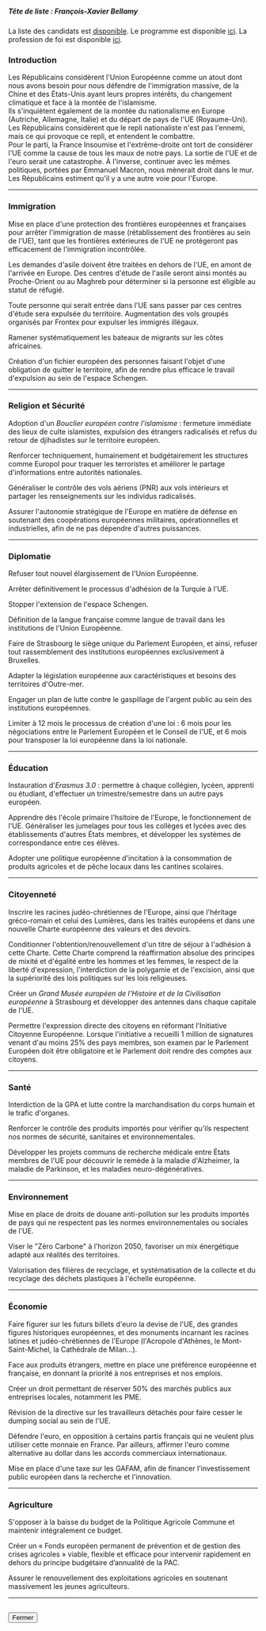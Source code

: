 ##### Tête de liste : François-Xavier Bellamy

La liste des candidats est [disponible](https://www.republicains.fr/elections_europeennes_2019/liste). Le programme est disponible [ici](pdf/programme_lr.pdf). La profession de foi est disponible [ici](https://programme-candidats.interieur.gouv.fr/elections/1/listes/29).

### Introduction

Les Républicains considèrent l'Union Européenne comme un atout dont nous avons besoin pour nous défendre de l'immigration massive, de la Chine et des États-Unis ayant leurs propres intérêts, du changement climatique et face à la montée de l'islamisme.  
Ils s'inquiètent également de la montée du nationalisme en Europe (Autriche, Allemagne, Italie) et du départ de pays de l'UE (Royaume-Uni). Les Républicains considèrent que le repli nationaliste n'est pas l'ennemi, mais ce qui provoque ce repli, et entendent le combattre.  
Pour le parti, la France Insoumise et l'extrême-droite ont tort de considérer l'UE comme la cause de tous les maux de notre pays. La sortie de l'UE et de l'euro serait une catastrophe. À l'inverse, continuer avec les mêmes politiques, portées par Emmanuel Macron, nous mènerait droit dans le mur. Les Républicains estiment qu'il y a une autre voie pour l'Europe.

<hr>

### Immigration

Mise en place d'une protection des frontières européennes et françaises pour arrêter l'immigration de masse (rétablissement des frontières au sein de l'UE), tant que les frontières extérieures de l'UE ne protègeront pas efficacement de l'immigration incontrôlée.

Les demandes d'asile doivent être traitées en dehors de l'UE, en amont de l'arrivée en Europe. Des centres d'étude de l'asile seront ainsi montés au Proche-Orient ou au Maghreb pour déterminer si la personne est éligible au statut de réfugié.

Toute personne qui serait entrée dans l'UE sans passer par ces centres d'étude sera expulsée du territoire. Augmentation des vols groupés organisés par Frontex pour expulser les immigrés illégaux.

Ramener systématiquement les bateaux de migrants sur les côtes africaines.

Création d'un fichier européen des personnes faisant l'objet d'une obligation de quitter le territoire, afin de rendre plus efficace le travail d'expulsion au sein de l'espace Schengen.

<hr>

### Religion et Sécurité

Adoption d'un *Bouclier européen contre l'islamisme* : fermeture immédiate des lieux de culte islamistes, expulsion des étrangers radicalisés et refus du retour de djihadistes sur le territoire européen.

Renforcer techniquement, humainement et budgétairement les structures comme Europol pour traquer les terroristes et améliorer le partage d'informations entre autorités nationales.

Généraliser le contrôle des vols aériens (PNR) aux vols intérieurs et partager les renseignements sur les individus radicalisés.

Assurer l'autonomie stratégique de l'Europe en matière de défense en soutenant des coopérations européennes militaires, opérationnelles et industrielles, afin de ne pas dépendre d'autres puissances.

<hr>

### Diplomatie

Refuser tout nouvel élargissement de l'Union Européenne.

Arrêter définitivement le processus d'adhésion de la Turquie à l'UE.

Stopper l'extension de l'espace Schengen.

Définition de la langue française comme langue de travail dans les institutions de l'Union Européenne.

Faire de Strasbourg le siège unique du Parlement Européen, et ainsi, refuser tout rassemblement des institutions européennes exclusivement à Bruxelles.

Adapter la législation européenne aux caractéristiques et besoins des territoires d'Outre-mer.

Engager un plan de lutte contre le gaspillage de l'argent public au sein des institutions européennes.

Limiter à 12 mois le processus de création d'une loi : 6 mois pour les négociations entre le Parlement Européen et le Conseil de l'UE, et 6 mois pour transposer la loi européenne dans la loi nationale.

<hr>

### Éducation

Instauration d'*Erasmus 3.0* : permettre à chaque collégien, lycéen, apprenti ou étudiant, d'effectuer un trimestre/semestre dans un autre pays européen.

Apprendre dès l'école primaire l'hsitoire de l'Europe, le fonctionnement de l'UE. Généraliser les jumelages pour tous les collèges et lycées avec des établissements d'autres États membres, et développer les systèmes de correspondance entre ces élèves.

Adopter une politique européenne d'incitation à la consommation de produits agricoles et de pêche locaux dans les cantines scolaires.

<hr>

### Citoyenneté

Inscrire les racines judéo-chrétiennes de l'Europe, ainsi que l'héritage gréco-romain et celui des Lumières, dans les traités européens et dans une nouvelle Charte européenne des valeurs et des devoirs.

Conditionner l'obtention/renouvellement d'un titre de séjour à l'adhésion à cette Charte. Cette Charte comprend la réaffirmation absolue des principes de mixité et d'égalité entre les hommes et les femmes, le respect de la liberté d'expression, l'interdiction de la polygamie et de l'excision, ainsi que la supériorité des lois politiques sur les lois religieuses.

Créer un *Grand Musée européen de l'Histoire et de la Civilisation européenne* à Strasbourg et développer des antennes dans chaque capitale de l'UE.

Permettre l'expression directe des citoyens en réformant l'Initiative Citoyenne Européenne. Lorsque l'initiative a recueilli 1 million de signatures venant d'au moins 25% des pays membres, son examen par le Parlement Européen doit être obligatoire et le Parlement doit rendre des comptes aux citoyens.

<hr>

### Santé

Interdiction de la GPA et lutte contre la marchandisation du corps humain et le trafic d'organes.

Renforcer le contrôle des produits importés pour vérifier qu'ils respectent nos normes de sécurité, sanitaires et environnementales.

Développer les projets communs de recherche médicale entre États membres de l'UE pour découvrir le remède à la maladie d'Alzheimer, la maladie de Parkinson, et les maladies neuro-dégénératives.

<hr>

### Environnement

Mise en place de droits de douane anti-pollution sur les produits importés de pays qui ne respectent pas les normes environnementales ou sociales de l'UE.

Viser le "Zéro Carbone" à l'horizon 2050, favoriser un mix énergétique adapté aux réalités des territoires.

Valorisation des filières de recyclage, et systématisation de la collecte et du recyclage des déchets plastiques à l'échelle européenne.

<hr>

### Économie

Faire figurer sur les futurs billets d'euro la devise de l'UE, des grandes figures historiques européennes, et des monuments incarnant les racines latines et judéo-chrétiennes de l'Europe (l'Acropole d'Athènes, le Mont-Saint-Michel, la Cathédrale de Milan…).

Face aux produits étrangers, mettre en place une préférence européenne et française, en donnant la priorité à nos entreprises et nos emplois.

Créer un droit permettant de réserver 50% des marchés publics aux entreprises locales, notamment les PME.

Révision de la directive sur les travailleurs détachés pour faire cesser le dumping social au sein de l'UE.

Défendre l'euro, en opposition à certains partis français qui ne veulent plus utiliser cette monnaie en France. Par ailleurs, affirmer l'euro comme alternative au dollar dans les accords commerciaux internationaux.

Mise en place d'une taxe sur les GAFAM, afin de financer l'investissement public européen dans la recherche et l'innovation.

<hr>

### Agriculture

S'opposer à la baisse du budget de la Politique Agricole Commune et maintenir intégralement ce budget.

Créer un « Fonds européen permanent de prévention et de gestion des crises agricoles » viable, flexible et efficace pour intervenir rapidement en dehors du principe budgétaire d’annualité de la PAC.

Assurer le renouvellement des exploitations agricoles en soutenant massivement les jeunes agriculteurs.

<hr>
<h2><button class="btn btn-default btn-sm" onclick="lrclose()">Fermer</button></h2>